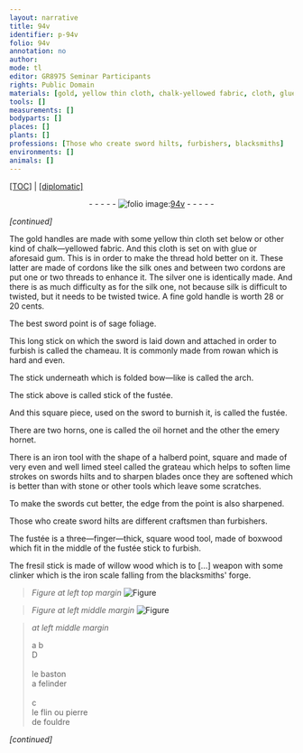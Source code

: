 ```yaml
---
layout: narrative
title: 94v
identifier: p-94v
folio: 94v
annotation: no
author:
mode: tl
editor: GR8975 Seminar Participants
rights: Public Domain
materials: [gold, yellow thin cloth, chalk-yellowed fabric, cloth, glue, gum, thread, silk, threads, silver, sage foliage, rowan, oil, emery, iron, steel, stone, wood, boxwood, willow wood, clinker, iron scale, flin, pierre de fouldre]
tools: []
measurements: []
bodyparts: []
places: []
plants: []
professions: [Those who create sword hilts, furbishers, blacksmiths]
environments: []
animals: []
---
```


<p><a href="{{ site.baseurl }}/translation/">[TOC]</a> | <a href="{{ site.baseurl }}/texts/p-94v_tc/" target="_blank">[diplomatic]</a></p><div class="folio" align="center">- - - - - <a href="http://gallica.bnf.fr/ark:/12148/btv1b10500001g/f194.image" target="_blank"><img src="https://cu-mkp.github.io/2017-workshop-edition/assets/photo-icon.png" alt="folio image: " style="display:inline-block; margin-bottom:-3px;"/>94v</a> - - - - - </div>  
 
*[continued]*
  
The <span class="m">gold</span> handles are made with some <span class="m">yellow thin cloth</span> set below or other kind of <span class="m">chalk—yellowed fabric</span>. And this <span class="m">cloth</span> is set on with <span class="m">glue</span> or aforesaid <span class="m">gum</span>. This is in order to make the <span class="m">thread</span> hold better on it. These latter are made of cordons like the <span class="m">silk</span> ones and between two cordons are put one or two <span class="m">threads</span> to enhance it. The <span class="m">silver</span> one is identically made. And there is as much difficulty as for the <span class="m">silk</span> one, not because <span class="m">silk</span> is difficult to twisted, but it needs to be twisted twice. A fine <span class="m">gold</span> handle is worth 28 or 20 cents.
 
The best sword point is of <span class="m">sage foliage</span>.
 
This long stick on which the sword is laid down and attached in order to furbish is called the chameau. It is commonly made from <span class="m">rowan</span> which is hard and even.
 
The stick underneath which is folded bow—like is called the arch.
 
The stick above is called stick of the fustée.
 
And this square piece, used on the sword to burnish it, is called the fustée.
 
There are two horns, one is called the <span class="m">oil</span> hornet and the other the <span class="m">emery</span> hornet. 
 
There is an <span class="m">iron</span> tool with the shape of a halberd point, square and made of very even and well limed <span class="m">steel</span> called the grateau which helps to soften lime strokes on swords hilts and to sharpen blades once they are softened which is better than with <span class="m">stone</span> or other tools which leave some scratches.
 
To make the swords cut better, the edge from the point is also sharpened.
 
<span class="pro">Those who create sword hilts</span> are different craftsmen than <span class="pro">furbishers</span>.
 
The fustée is a three—finger—thick, square <span class="m">wood</span> tool, made of <span class="m">boxwood</span> which fit in the middle of the fustée stick to furbish.
 
The fresil stick is made of <span class="m">willow wood</span> which is to […] weapon with some <span class="m">clinker</span> which is the <span class="m">iron scale</span> falling from the <span class="pro">blacksmiths</span>' forge.
 
> *Figure*
> *at left top margin*
> <a href="https://drive.google.com/open?id=0B9-oNrvWdlO5Q29MTEVLUGE5RGs" target="_blank"><img src="https://cu-mkp.github.io/GR8975-edition/assets/photo-icon.png" alt="Figure" style="display:inline-block; margin-bottom:-3px;"/></a>
 
> *Figure*
> *at left middle margin*
> <a href="https://drive.google.com/open?id=0B9-oNrvWdlO5OEQ3OEFSNnEzeE0" target="_blank"><img src="https://cu-mkp.github.io/GR8975-edition/assets/photo-icon.png" alt="Figure" style="display:inline-block; margin-bottom:-3px;"/></a>
 
> *at left middle margin*
> 
> 
>    a b<br/> D<br/> <br/> le baston <br/> a felinder<br/> <br/> c<br/> le <span class="m">flin</span> ou <span class="m">pierre<br/> de fouldre</span>
 
*[continued]*
 
